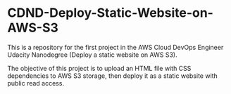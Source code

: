 # CDND-Deploy-Static-Website-on-AWS-S3

This is a repository for the first project in the AWS Cloud DevOps Engineer Udacity Nanodegree (Deploy a static website on AWS S3).

The objective of this project is to upload an HTML file with CSS dependencies to AWS S3 storage, then deploy it as a static website with public read access.
